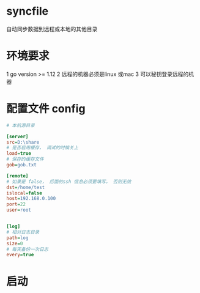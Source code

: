 # syncfile
自动同步数据到远程或本地的其他目录


# 环境要求
1 go version >= 1.12
2 远程的机器必须是linux 或mac
3 可以秘钥登录远程的机器



# 配置文件 config
```ini
# 本机源目录

[server]
src=D:\share
# 是否启用缓存， 调试的时候关上
load=true
# 保存的缓存文件
gob=gob.txt

[remote]
# 如果是 false， 后面的ssh 信息必须要填写， 否则无效
dst=/home/test
islocal=false
host=192.168.0.100
port=22
user=root


[log]
# 相对日志目录
path=log
size=0
# 每天备份一次日志
every=true
```

# 启动 
```
```
